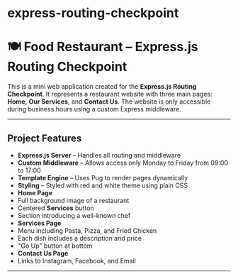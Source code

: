 # express-routing-checkpoint
# 🍽️ Food Restaurant – Express.js Routing Checkpoint

This is a mini web application created for the **Express.js Routing Checkpoint**. It represents a restaurant website with three main pages: **Home**, **Our Services**, and **Contact Us**. The website is only accessible during business hours using a custom Express middleware.

---

##  Project Features

-  **Express.js Server** – Handles all routing and middleware
-  **Custom Middleware** – Allows access only Monday to Friday from 09:00 to 17:00
-  **Template Engine** – Uses Pug to render pages dynamically
-  **Styling** – Styled with red and white theme using plain CSS
-  **Home Page**
  - Full background image of a restaurant
  - Centered **Services** button
  - Section introducing a well-known chef
-  **Services Page**
  - Menu including Pasta, Pizza, and Fried Chicken
  - Each dish includes a description and price
  - "Go Up" button at bottom
-  **Contact Us Page**
  - Links to Instagram, Facebook, and Email

---


